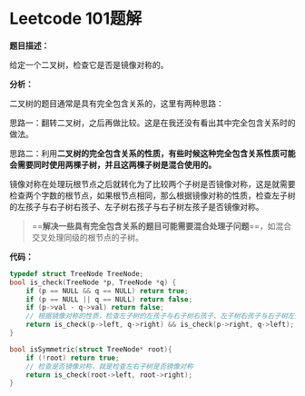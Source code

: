 # Leetcode 101题解

**题目描述：**

给定一个二叉树，检查它是否是镜像对称的。

**分析：**

二叉树的题目通常是具有完全包含关系的，这里有两种思路：

思路一：翻转二叉树，之后再做比较。这是在我还没有看出其中完全包含关系时的做法。

思路二：利用**二叉树的完全包含关系的性质，有些时候这种完全包含关系性质可能会需要同时使用两棵子树，并且这两棵子树是混合使用的。**

镜像对称在处理玩根节点之后就转化为了比较两个子树是否镜像对称，这是就需要检查两个字数的根节点，如果根节点相同，那么根据镜像对称的性质，检查左子树的左孩子与右子树右孩子、左子树右孩子与右子树左孩子是否镜像对称。

> ==**解决一些具有完全包含关系的题目可能需要混合处理子问题**==，如混合交叉处理同级的根节点的子树。

**代码：**

```c++
typedef struct TreeNode TreeNode;
bool is_check(TreeNode *p, TreeNode *q) {
    if (p == NULL && q == NULL) return true;
    if (p == NULL || q == NULL) return false;
    if (p->val - q->val) return false;
    // 根据镜像对称的性质，检查左子树的左孩子与右子树右孩子、左子树右孩子与右子树左孩子是否镜像对称。
    return is_check(p->left, q->right) && is_check(p->right, q->left);
}

bool isSymmetric(struct TreeNode* root){
    if (!root) return true;
    // 检查是否镜像对称，就是检查左右子树是否镜像对称
    return is_check(root->left, root->right);
}

```

